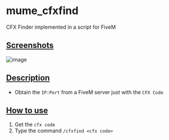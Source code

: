 # mume_cfxfind
CFX Finder implemented in a script for FiveM

## <ins>Screenshots

![image](https://user-images.githubusercontent.com/43515908/124633344-146e8e00-de7d-11eb-81b3-2c53098aa041.png)
  
## <ins>Description
* Obtain the `IP:Port` from a FiveM server just with the `CFX Code`

## <ins>How to use
1. Get the `cfx code`
2. Type the command `/cfxfind <cfx code>`
